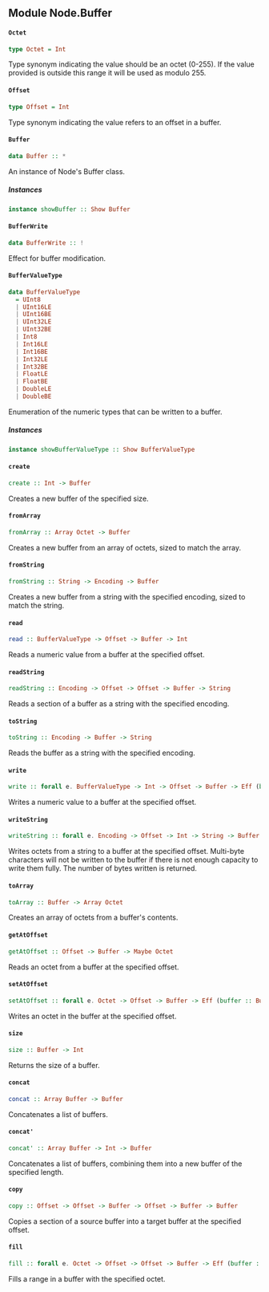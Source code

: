 ## Module Node.Buffer

#### `Octet`

``` purescript
type Octet = Int
```

Type synonym indicating the value should be an octet (0-255). If the value
provided is outside this range it will be used as modulo 255.

#### `Offset`

``` purescript
type Offset = Int
```

Type synonym indicating the value refers to an offset in a buffer.

#### `Buffer`

``` purescript
data Buffer :: *
```

An instance of Node's Buffer class.

##### Instances
``` purescript
instance showBuffer :: Show Buffer
```

#### `BufferWrite`

``` purescript
data BufferWrite :: !
```

Effect for buffer modification.

#### `BufferValueType`

``` purescript
data BufferValueType
  = UInt8
  | UInt16LE
  | UInt16BE
  | UInt32LE
  | UInt32BE
  | Int8
  | Int16LE
  | Int16BE
  | Int32LE
  | Int32BE
  | FloatLE
  | FloatBE
  | DoubleLE
  | DoubleBE
```

Enumeration of the numeric types that can be written to a buffer.

##### Instances
``` purescript
instance showBufferValueType :: Show BufferValueType
```

#### `create`

``` purescript
create :: Int -> Buffer
```

Creates a new buffer of the specified size.

#### `fromArray`

``` purescript
fromArray :: Array Octet -> Buffer
```

Creates a new buffer from an array of octets, sized to match the array.

#### `fromString`

``` purescript
fromString :: String -> Encoding -> Buffer
```

Creates a new buffer from a string with the specified encoding, sized to
match the string.

#### `read`

``` purescript
read :: BufferValueType -> Offset -> Buffer -> Int
```

Reads a numeric value from a buffer at the specified offset.

#### `readString`

``` purescript
readString :: Encoding -> Offset -> Offset -> Buffer -> String
```

Reads a section of a buffer as a string with the specified encoding.

#### `toString`

``` purescript
toString :: Encoding -> Buffer -> String
```

Reads the buffer as a string with the specified encoding.

#### `write`

``` purescript
write :: forall e. BufferValueType -> Int -> Offset -> Buffer -> Eff (buffer :: BufferWrite | e) Unit
```

Writes a numeric value to a buffer at the specified offset.

#### `writeString`

``` purescript
writeString :: forall e. Encoding -> Offset -> Int -> String -> Buffer -> Eff (buffer :: BufferWrite | e) Int
```

Writes octets from a string to a buffer at the specified offset. Multi-byte
characters will not be written to the buffer if there is not enough capacity
to write them fully. The number of bytes written is returned.

#### `toArray`

``` purescript
toArray :: Buffer -> Array Octet
```

Creates an array of octets from a buffer's contents.

#### `getAtOffset`

``` purescript
getAtOffset :: Offset -> Buffer -> Maybe Octet
```

Reads an octet from a buffer at the specified offset.

#### `setAtOffset`

``` purescript
setAtOffset :: forall e. Octet -> Offset -> Buffer -> Eff (buffer :: BufferWrite | e) Unit
```

Writes an octet in the buffer at the specified offset.

#### `size`

``` purescript
size :: Buffer -> Int
```

Returns the size of a buffer.

#### `concat`

``` purescript
concat :: Array Buffer -> Buffer
```

Concatenates a list of buffers.

#### `concat'`

``` purescript
concat' :: Array Buffer -> Int -> Buffer
```

Concatenates a list of buffers, combining them into a new buffer of the
specified length.

#### `copy`

``` purescript
copy :: Offset -> Offset -> Buffer -> Offset -> Buffer -> Buffer
```

Copies a section of a source buffer into a target buffer at the specified
offset.

#### `fill`

``` purescript
fill :: forall e. Octet -> Offset -> Offset -> Buffer -> Eff (buffer :: BufferWrite | e) Unit
```

Fills a range in a buffer with the specified octet.


